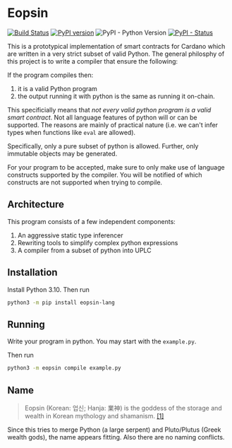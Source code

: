 Eopsin
======
[![Build Status](https://app.travis-ci.com/ImperatorLang/eopsin.svg?branch=master)](https://app.travis-ci.com/ImperatorLang/eopsin)
[![PyPI version](https://badge.fury.io/py/eopsin-lang.svg)](https://pypi.org/project/eopsin-lang/)
![PyPI - Python Version](https://img.shields.io/pypi/pyversions/eopsin.svg)
[![PyPI - Status](https://img.shields.io/pypi/status/eopsin-lang.svg)](https://pypi.org/project/eopsin-lang/)

This is a prototypical implementation of smart contracts
for Cardano which are written in a very strict subset of valid Python.
The general philosphy of this project is to write a compiler that 
ensure the following:

If the program compiles then:
1. it is a valid Python program
2. the output running it with python is the same as running it on-chain.

This specificially means that _not every valid python program is a valid smart contract_.
Not all language features of python will or can be supported.
The reasons are mainly of practical nature (i.e. we can't infer types when functions like `eval` are allowed).

Specifically, only a pure subset of python is allowed.
Further, only immutable objects may be generated.

For your program to be accepted, make sure to only make use of language constructs supported by the compiler.
You will be notified of which constructs are not supported when trying to compile.

## Architecture

This program consists of a few independent components:
1. An aggressive static type inferencer
2. Rewriting tools to simplify complex python expressions
3. A compiler from a subset of python into UPLC

## Installation

Install Python 3.10. Then run

```bash
python3 -m pip install eopsin-lang
```

## Running

Write your program in python. You may start with the `example.py`.

Then run 
```bash
python3 -m eopsin compile example.py
```


## Name

> Eopsin (Korean: 업신; Hanja: 業神) is the goddess of the storage and wealth in Korean mythology and shamanism. [[1]](https://en.wikipedia.org/wiki/Eopsin)

Since this tries to merge Python (a large serpent) and Pluto/Plutus (Greek wealth gods), the name appears fitting.
Also there are no naming conflicts.